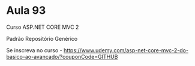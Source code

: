 # Aula 93

Curso ASP.NET CORE MVC 2

Padrão Repositório Genérico

Se inscreva no curso - https://www.udemy.com/asp-net-core-mvc-2-do-basico-ao-avancado/?couponCode=GITHUB
